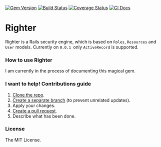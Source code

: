 [![Gem Version](https://badge.fury.io/rb/righter.svg)](http://badge.fury.io/rb/righter)
[![Build Status](https://travis-ci.org/adamliesko/righter.svg)](https://travis-ci.org/adamliesko/righter)
[![Coverage Status](https://coveralls.io/repos/adamliesko/righter/badge.svg?branch=master&service=github)](https://coveralls.io/github/adamliesko/righter?branch=master)
[![CI Docs](https://inch-ci.org/github/adamliesko/righter.svg?branch=master)](https://inch-ci.org/github/adamliesko/righter.svg?branch=master)

# Righter

Righter is a Rails security engine, which is based on `Roles`, `Resources` and `User` models. Currently on `0.0.1 `only `ActiveRecord` is supported. 

### How to use Righter
I am currently in the process of documenting this magical gem.

### I want to help! Contributions guide

1. [Clone the repo](https://help.github.com/articles/importing-a-git-repository-using-the-command-line/).
2. [Create a separate branch](https://github.com/Kunena/Kunena-Forum/wiki/Create-a-new-branch-with-git-and-manage-branches) (to prevent unrelated updates).
3. Apply your changes.
4. [Create a pull request](https://help.github.com/articles/creating-a-pull-request/).
5. Describe what has been done.

### License
The MIT License.